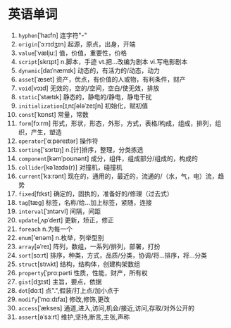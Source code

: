 # 英语单词

1. `hyphen`[ˈhaɪfn]   连字符"-"
2. `origin`[ˈɔːrɪdʒɪn]   起源，原点，出身，开端
3. `value`[ˈvæljuː]   值，价值，重要性，价格
4. `script`[skrɪpt]   n.脚本，手迹  vt.把...改编为剧本  vi.写电影剧本
5. `dynamic`[daɪˈnæmɪk]   动态的，有活力的/动态，动力
6. `asset`[ˈæset]  资产，优点，有价值的人或物，有利条件，财产
7. `void`[vɔɪd]  无效的，空的/空间，空白/使无效，排放
8. `static`[ˈstætɪk]   静态的，静电的/静电，静电干扰
9. `initialization`[ɪˌnɪʃələˈzeɪʃn]   初始化，赋初值
10. `const`[ˈkɒnst]   常量，常数
11. `form`[fɔːrm]   形式，形状，形态，外形，方式，表格/构成，组成，排列，组织，产生，塑造
12. `operator`[ˈɑːpəreɪtər]   操作符
13. `sorting`['sɔrtɪŋ]   n.[计]排序，整理，分类拣选
14. `component`[kəmˈpoʊnənt]  成分，组件，组成部分/组成的，构成的
15. `collider`[kəˈlaɪdə(r)]   对撞机，碰撞机
16. `current`[ˈkɜːrənt]   现在的，通用的，最近的，流通的/（水，气，电）流，趋势
17. `fixed`[fɪkst]   确定的，固执的，准备好的/修理（过去式）
18. `tag`[tæɡ]   标签，名称/给...加上标签，紧随，连接
19. `interval`[ˈɪntərvl]   间隔，间距
20. `update`[ˌʌpˈdeɪt]   更新，矫正，修正
21. `foreach`  n.为每一个
22. `enum`['enəm]   n.枚举，列举型别
23. `array`[əˈreɪ]   阵列，数组，一系列/排列，部署，打扮
24. `sort`[sɔːrt]   排序，种类，方式，品质/分类，协调/将...排序，将...分类
25. `struct`[strʌkt]   结构，结构体，创建构架数组
26. `property`[ˈprɑːpərti  性质，性能，财产，所有权
27. `gist`[dʒɪst]   主旨，要点，依据
28. `dot`[dɑːt] 点".",假装/打上点/加小点于
29. `modify`[ˈmɑːdɪfaɪ]   修改,修饰,更改
30. `access`[ˈækses]   通道,进入,访问,机会/接近,访问,存取/对外公开的
31. `assert`[əˈsɜːrt]   维护,坚持,断言,主张,声称


